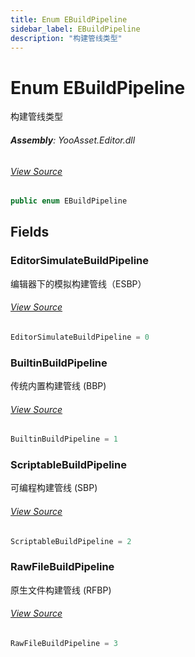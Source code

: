 ```yaml
---
title: Enum EBuildPipeline
sidebar_label: EBuildPipeline
description: "构建管线类型"
---
```

# Enum EBuildPipeline
构建管线类型

###### **Assembly**: YooAsset.Editor.dll
###### [View Source](https://github.com/tuyoogame/YooAsset-Samples.git/blob/main/Assets/YooAsset/Editor/AssetBundleBuilder/EBuildPipeline.cs#L7)
```csharp title="Declaration"
public enum EBuildPipeline
```
## Fields
### EditorSimulateBuildPipeline
编辑器下的模拟构建管线（ESBP）
###### [View Source](https://github.com/tuyoogame/YooAsset-Samples.git/blob/main/Assets/YooAsset/Editor/AssetBundleBuilder/EBuildPipeline.cs#L12)
```csharp title="Declaration"
EditorSimulateBuildPipeline = 0
```
### BuiltinBuildPipeline
传统内置构建管线 (BBP)
###### [View Source](https://github.com/tuyoogame/YooAsset-Samples.git/blob/main/Assets/YooAsset/Editor/AssetBundleBuilder/EBuildPipeline.cs#L17)
```csharp title="Declaration"
BuiltinBuildPipeline = 1
```
### ScriptableBuildPipeline
可编程构建管线 (SBP)
###### [View Source](https://github.com/tuyoogame/YooAsset-Samples.git/blob/main/Assets/YooAsset/Editor/AssetBundleBuilder/EBuildPipeline.cs#L22)
```csharp title="Declaration"
ScriptableBuildPipeline = 2
```
### RawFileBuildPipeline
原生文件构建管线 (RFBP)
###### [View Source](https://github.com/tuyoogame/YooAsset-Samples.git/blob/main/Assets/YooAsset/Editor/AssetBundleBuilder/EBuildPipeline.cs#L27)
```csharp title="Declaration"
RawFileBuildPipeline = 3
```
